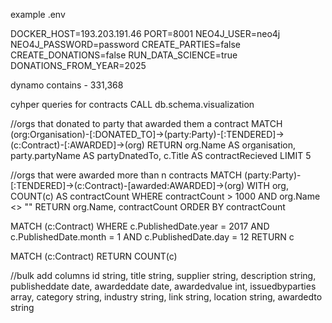 example .env

DOCKER_HOST=193.203.191.46
PORT=8001
NEO4J_USER=neo4j
NEO4J_PASSWORD=password
CREATE_PARTIES=false
CREATE_DONATIONS=false
RUN_DATA_SCIENCE=true
DONATIONS_FROM_YEAR=2025

dynamo contains - 331,368

cyhper queries for contracts 
CALL db.schema.visualization

//orgs that donated to party that awarded them a contract
MATCH (org:Organisation)-[:DONATED_TO]->(party:Party)-[:TENDERED]->(c:Contract)-[:AWARDED]->(org)
RETURN org.Name AS organisation, party.partyName AS partyDnatedTo, c.Title AS contractRecieved LIMIT 5

//orgs that were awarded more than n contracts
MATCH (party:Party)-[:TENDERED]->(c:Contract)-[awarded:AWARDED]->(org)
WITH org, COUNT(c) AS contractCount
WHERE contractCount > 1000
AND org.Name <> ""
RETURN org.Name, contractCount
ORDER BY contractCount

MATCH (c:Contract)
WHERE c.PublishedDate.year = 2017 AND c.PublishedDate.month = 1 AND c.PublishedDate.day = 12
RETURN c


MATCH (c:Contract) RETURN COUNT(c)

//bulk add columns
id string, title string, supplier string, description string, publisheddate date, awardeddate date, awardedvalue int, issuedbyparties array<string>, category string, industry string, link string, location string, awardedto string